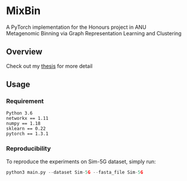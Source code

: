 # MixBin
A PyTorch implementation for the Honours project in ANU <br>
Metagenomic Binning via Graph Representation Learning and Clustering<br>

## Overview
Check out my [thesis](https://github.com/weizhou1/Research-Project/blob/main/Document/Wei_Zhou_thesis_final.pdf) for more detail 


## Usage
### Requirement
```
Python 3.6
networkx == 1.11
numpy == 1.18
sklearn == 0.22
pytorch == 1.3.1
```
### Reproducibility
To reproduce the experiments on Sim-5G dataset, simply run:
```python
python3 main.py --dataset Sim-5G --fasta_file Sim-5G
```

<!-- ## Citation
```bibtex
@inproceedings{Xue2022RepBin,
  title     = {RepBin: Constraint-Based Graph Representation Learning for Metagenomic Binning},
  author    = {Xue, Hansheng and Mallawaarachchi, Vijini and Zhang, Yujia and Rajan, Vaibhav and Lin, Yu},
  booktitle = {AAAI},
  year      = {2022}
} -->
```

